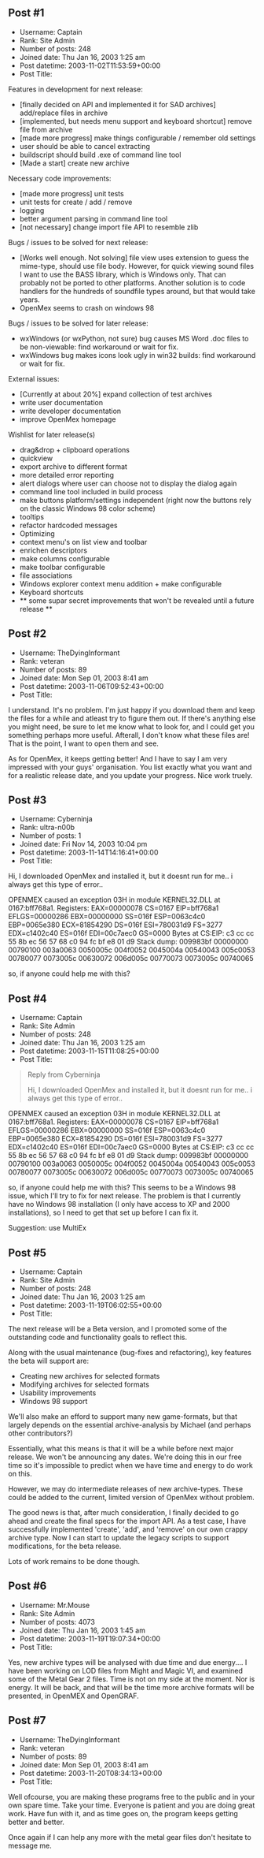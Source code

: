 ## Post #1
- Username: Captain
- Rank: Site Admin
- Number of posts: 248
- Joined date: Thu Jan 16, 2003 1:25 am
- Post datetime: 2003-11-02T11:53:59+00:00
- Post Title: 

Features in development for next release:
* [finally decided on API and implemented it for SAD archives] add/replace files in archive
* [implemented, but needs menu support and keyboard shortcut] remove file from archive
* [made more progress] make things configurable / remember old settings
* user should be able to cancel extracting
* buildscript should build .exe of command line tool
* [Made a start] create new archive


Necessary code improvements:
* [made more progress] unit tests
* unit tests for create / add / remove
* logging
* better argument parsing in command line tool
* [not necessary] change import file API to resemble zlib

Bugs / issues to be solved for next release:
* [Works well enough. Not solving] file view uses extension to guess the mime-type, should use file body. However, for quick viewing sound files I want to use the BASS library, which is Windows only. That can probably not be ported to other platforms. Another solution is to code handlers for the hundreds of soundfile types around, but that would take years.
* OpenMex seems to crash on windows 98

Bugs / issues to be solved for later release:
* wxWindows (or wxPython, not sure) bug causes MS Word .doc files to be non-viewable: find workaround or wait for fix.
* wxWindows bug makes icons look ugly in win32 builds: find workaround or wait for fix.

External issues:
* [Currently at about 20%] expand collection of test archives
* write user documentation
* write developer documentation
* improve OpenMex homepage

Wishlist for later release(s)
* drag&drop + clipboard operations
* quickview
* export archive to different format
* more detailed error reporting
* alert dialogs where user can choose not to display the dialog again
* command line tool included in build process
* make buttons platform/settings independent (right now the buttons rely on the classic Windows 98 color scheme)
* tooltips
* refactor hardcoded messages
* Optimizing
* context menu's on list view and toolbar
* enrichen descriptors
* make columns configurable
* make toolbar configurable
* file associations
* Windows explorer context menu addition + make configurable
* Keyboard shortcuts
* ** some supar secret improvements that won't be revealed until a future  release **
## Post #2
- Username: TheDyingInformant
- Rank: veteran
- Number of posts: 89
- Joined date: Mon Sep 01, 2003 8:41 am
- Post datetime: 2003-11-06T09:52:43+00:00
- Post Title: 

I understand.  It's no problem.  I'm just happy if you download them and keep the files for a while and atleast try to figure them out.  If there's anything else you might need, be sure to let me know what to look for, and I could get you something perhaps more useful.  Afterall, I don't know what these files are!  That is the point, I want to open them and see. 

As for OpenMex, it keeps getting better!  And I have to say I am very impressed with your guys' organisation.  You list exactly what you want and for a realistic release date, and you update your progress.  Nice work truely.
## Post #3
- Username: Cyberninja
- Rank: ultra-n00b
- Number of posts: 1
- Joined date: Fri Nov 14, 2003 10:04 pm
- Post datetime: 2003-11-14T14:16:41+00:00
- Post Title: 

Hi, I downloaded OpenMex and installed it, but it doesnt run for me..
i always get this type of error..


OPENMEX caused an exception 03H in module KERNEL32.DLL at 0167:bff768a1.
Registers:
EAX=00000078 CS=0167 EIP=bff768a1 EFLGS=00000286
EBX=00000000 SS=016f ESP=0063c4c0 EBP=0065e380
ECX=81854290 DS=016f ESI=780031d9 FS=3277
EDX=c1402c40 ES=016f EDI=00c7aec0 GS=0000
Bytes at CS:EIP:
c3 cc cc 55 8b ec 56 57 68 c0 94 fc bf e8 01 d9 
Stack dump:
009983bf 00000000 00790100 003a0063 0050005c 004f0052 0045004a 00540043 005c0053 00780077 0073005c 00630072 006d005c 00770073 0073005c 00740065 

so, if anyone could help me with this?
## Post #4
- Username: Captain
- Rank: Site Admin
- Number of posts: 248
- Joined date: Thu Jan 16, 2003 1:25 am
- Post datetime: 2003-11-15T11:08:25+00:00
- Post Title: 

> Reply from Cyberninja
>
> Hi, I downloaded OpenMex and installed it, but it doesnt run for me..
i always get this type of error..


OPENMEX caused an exception 03H in module KERNEL32.DLL at 0167:bff768a1.
Registers:
EAX=00000078 CS=0167 EIP=bff768a1 EFLGS=00000286
EBX=00000000 SS=016f ESP=0063c4c0 EBP=0065e380
ECX=81854290 DS=016f ESI=780031d9 FS=3277
EDX=c1402c40 ES=016f EDI=00c7aec0 GS=0000
Bytes at CS:EIP:
c3 cc cc 55 8b ec 56 57 68 c0 94 fc bf e8 01 d9 
Stack dump:
009983bf 00000000 00790100 003a0063 0050005c 004f0052 0045004a 00540043 005c0053 00780077 0073005c 00630072 006d005c 00770073 0073005c 00740065 

so, if anyone could help me with this?
This seems to be a Windows 98 issue, which I'll try to fix for next release. The problem is that I currently have no Windows 98 installation (I only have access to XP and 2000 installations), so I need to get that set up before I can fix it.

Suggestion: use MultiEx
## Post #5
- Username: Captain
- Rank: Site Admin
- Number of posts: 248
- Joined date: Thu Jan 16, 2003 1:25 am
- Post datetime: 2003-11-19T06:02:55+00:00
- Post Title: 

The next release will be a Beta version, and I promoted some of the outstanding code and functionality goals to reflect this.

Along with the usual maintenance (bug-fixes and refactoring), key features the beta will support are:
* Creating new archives for selected formats
* Modifying archives for selected formats
* Usability improvements
* Windows 98 support

We'll also make an efford to support many new game-formats, but that largely depends on the essential archive-analysis by Michael (and perhaps other contributors?)

Essentially, what this means is that it will be a while before next major release. We won't be announcing any dates. We're doing this in our free time so it's impossible to predict when we have time and energy to do work on this.

However, we may do intermediate releases of new archive-types. These could be added to the current, limited version of OpenMex without problem.

The good news is that, after much consideration, I finally decided to go ahead and create the final specs for the import API. As a test case, I have successfully implemented 'create', 'add', and 'remove' on our own crappy archive type. Now I can start to update the legacy scripts to support modifications, for the beta release.

Lots of work remains to be done though.
## Post #6
- Username: Mr.Mouse
- Rank: Site Admin
- Number of posts: 4073
- Joined date: Thu Jan 16, 2003 1:45 am
- Post datetime: 2003-11-19T19:07:34+00:00
- Post Title: 

Yes, new archive types will be analysed with due time and due energy.... I have been working on LOD files from Might and Magic VI, and examined some of the Metal Gear 2 files. Time is not on my side at the moment. Nor is energy. It will be back, and that will be the time more archive formats will be presented, in OpenMEX and OpenGRAF.
## Post #7
- Username: TheDyingInformant
- Rank: veteran
- Number of posts: 89
- Joined date: Mon Sep 01, 2003 8:41 am
- Post datetime: 2003-11-20T08:34:13+00:00
- Post Title: 

Well ofcourse, you are making these programs free to the public and in your own spare time.  Take your time.  Everyone is patient and you are doing great work.  Have fun with it, and as time goes on, the program keeps getting better and better.  

Once again if I can help any more with the metal gear files don't hesitate to message me.
